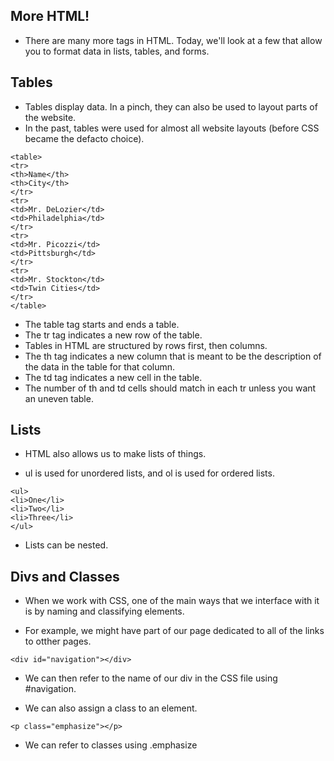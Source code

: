 More HTML!
-----------

* There are many more tags in HTML.  Today, we'll look at a few that allow you to format data in lists, tables, and forms.

Tables
------

* Tables display data.  In a pinch, they can also be used to layout parts of the website.
* In the past, tables were used for almost all website layouts (before CSS became the defacto choice).

```
<table>
<tr>
<th>Name</th>
<th>City</th>
</tr>
<tr>
<td>Mr. DeLozier</td>
<td>Philadelphia</td>
</tr>
<tr>
<td>Mr. Picozzi</td>
<td>Pittsburgh</td>
</tr>
<tr>
<td>Mr. Stockton</td>
<td>Twin Cities</td>
</tr>
</table>
```

* The table tag starts and ends a table.
* The tr tag indicates a new row of the table.
* Tables in HTML are structured by rows first, then columns.
* The th tag indicates a new column that is meant to be the description of the data in the table for that column.
* The td tag indicates a new cell in the table.
* The number of th and td cells should match in each tr unless you want an uneven table.

Lists
-----

* HTML also allows us to make lists of things.

* ul is used for unordered lists, and ol is used for ordered lists.

```
<ul>
<li>One</li>
<li>Two</li>
<li>Three</li>
</ul>
```
* Lists can be nested.

Divs and Classes
----------------

* When we work with CSS, one of the main ways that we interface with it is by naming and classifying elements.

* For example, we might have part of our page dedicated to all of the links to otther pages.

```
<div id="navigation"></div>
```

* We can then refer to the name of our div in the CSS file using #navigation.

* We can also assign a class to an element.

```
<p class="emphasize"></p>
```

* We can refer to classes using .emphasize
